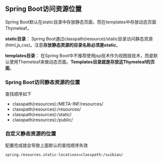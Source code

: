 ## Spring Boot访问资源位置
Spring Boot默认在static目录中存放静态页面，而在templates中存放动态页面Thymeleaf。

**static目录**：
Spring Boot通过classpath(resource)/static目录访问静态资源(html,js,css)。注意**存放静态资源的目录名称必须是static**。

**templates目录**：
在Spring Boot中不推荐使用jsp技术作为视图层技术，而是默认使用Themeleaf来做动态页面。**Templates目录就是存放这Thymeleaf的页面**。


### Spring Boot访问静态资源的位置
查找顺序如下
- classpath(resources):/META-INF/resources/
- classpath(resources):/resources/
- classpath(resources):/static/
- classpath(resources):/public/

### 自定义静态资源的位置
配置完成就会导致上面默认的查找顺序失效
```
spring.resources.static-locations=classpath:/suibian/
```